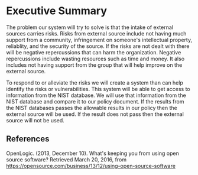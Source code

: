 # Executive Summary

The problem our system will try to solve is that the intake of external sources carries risks.
Risks from external source include not having much support from a community, infringement on someone's intellectual property,
reliablity, and the security of the source. If the risks are not dealt with there will be negative repercussions that can
harm the organization. Negative repercussions include wasting resources such as time and money. It also includes not 
having support from the group that will help improve on the external source.

To respond to or alleviate the risks we will create a system than can help identify the risks or vulnerabilities. 
This system will be able to get access to information from the NIST database. We will use that information from the
NIST database and compare it to our policy document. If the results from the NIST databases passes the allowable results in 
our policy then the external source will be used. If the result does not pass then the external source will
not be used. 

## References
OpenLogic. (2013, December 10). What's keeping you from using open source software? Retrieved March 20, 2016, from https://opensource.com/business/13/12/using-open-source-software
